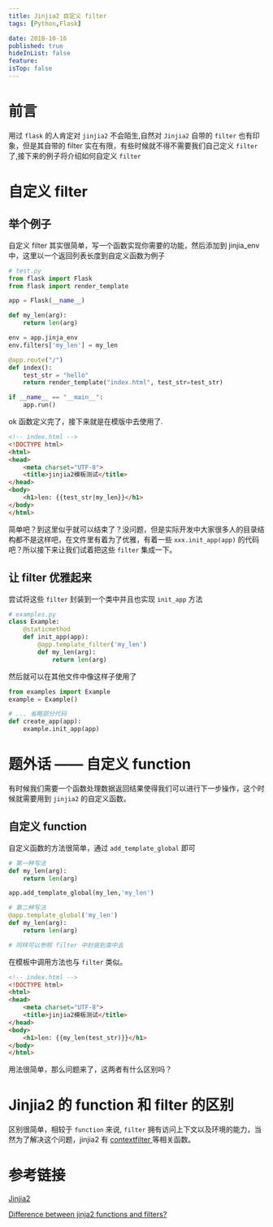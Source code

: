 ```yaml
---
title: Jinjia2 自定义 filter
tags: [Python,Flask]

date: 2018-10-16
published: true
hideInList: false
feature: 
isTop: false
---
```








# 前言

用过 <code>flask</code> 的人肯定对 <code>jinjia2</code> 不会陌生,自然对 <code>Jinjia2</code> 自带的 <code>filter</code> 也有印象，但是其自带的 filter 实在有限，有些时候就不得不需要我们自己定义 <code>filter</code> 了,接下来的例子将介绍如何自定义 <code>filter</code>

# 自定义 filter

## 举个例子
自定义 filter 其实很简单，写一个函数实现你需要的功能，然后添加到 jinjia_env 中，这里以一个返回列表长度到自定义函数为例子

```python
# test.py
from flask import Flask
from flask import render_template

app = Flask(__name__)

def my_len(arg):
    return len(arg)

env = app.jinja_env
env.filters['my_len'] = my_len 

@app.route("/")
def index():
    test_str = "hello"
    return render_template("index.html", test_str=test_str)

if __name__ == "__main__":
    app.run()
```

ok 函数定义完了，接下来就是在模版中去使用了.

```html
<!-- index.html -->
<!DOCTYPE html>
<html>
<head>
    <meta charset="UTF-8">
    <title>jinjia2模板测试</title>
</head>
<body>
    <h1>len: {{test_str|my_len}}</h1>
</body>
</html>
```

简单吧？到这里似乎就可以结束了？没问题，但是实际开发中大家很多人的目录结构都不是这样吧，在文件里有着为了优雅，有着一些
<code>xxx.init_app(app)</code> 的代码吧？所以接下来让我们试着把这些 <code>filter</code> 集成一下。

## 让 filter 优雅起来

尝试将这些 <code>filter</code> 封装到一个类中并且也实现 <code>init_app</code> 方法

```python
# examples.py
class Example:
    @staticmethod
    def init_app(app):
        @app.template_filter('my_len')
        def my_len(arg):
            return len(arg)
```

然后就可以在其他文件中像这样子使用了

```python
from examples import Example
example = Example()

# ... 省略部分代码
def create_app(app):
    example.init_app(app)
```

# 题外话 —— 自定义 function

有时候我们需要一个函数处理数据返回结果使得我们可以进行下一步操作，这个时候就需要用到 <code>jinjia2</code> 的自定义函数。

## 自定义 function

自定义函数的方法很简单，通过 <code>add_template_global</code> 即可

```python
# 第一种写法
def my_len(arg):
    return len(arg)

app.add_template_global(my_len,'my_len')

# 第二种写法
@app.template_global('my_len')
def my_len(arg):
    return len(arg)

# 同样可以参照 filter 中封装到类中去
```

在模板中调用方法也与 <code>filter</code> 类似。


```html
<!-- index.html -->
<!DOCTYPE html>
<html>
<head>
    <meta charset="UTF-8">
    <title>jinjia2模板测试</title>
</head>
<body>
    <h1>len: {{my_len(test_str)}}</h1>
</body>
</html>
```

用法很简单，那么问题来了，这两者有什么区别吗？

# Jinjia2 的 function 和 filter 的区别

区别很简单，相较于 <code>function</code> 来说, <code>filter</code> 拥有访问上下文以及环境的能力，当然为了解决这个问题，jinjia2 有 [contextfilter ](http://jinja.pocoo.org/docs/2.10/api/#utilities) 等相关函数。


# 参考链接

[Jinjia2](http://jinja.pocoo.org/docs/2.10/api/)

[Difference between jinja2 functions and filters?](https://stackoverflow.com/questions/22491510/difference-between-jinja2-functions-and-filters)